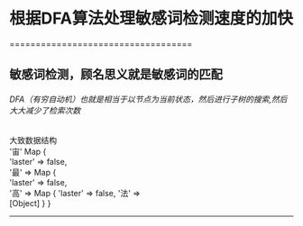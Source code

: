 # 根据DFA算法处理敏感词检测速度的加快
===================================

## 敏感词检测，顾名思义就是敏感词的匹配

###### DFA（有穷自动机）也就是相当于以节点为当前状态，然后进行子树的搜索,然后大大减少了检索次数
大致数据结构 <br>
            '宙'  Map { <br>
                        'laster' => false,<br>
                    '最' => Map {<br>
                    'laster' => false,<br>
                    '高' => Map { 'laster' => false, '法' =><br>
                    [Object]
                    } }

-----
